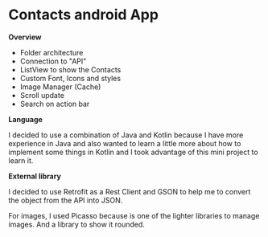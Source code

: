 # Contacts android App

**Overview**

- Folder architecture
- Connection to "API"
- ListView to show the Contacts
- Custom Font,  Icons and styles
- Image Manager (Cache)
- Scroll update
- Search on action bar

**Language**

I decided to use a combination of Java and Kotlin because I have more experience in Java and also wanted to learn a little more about how to implement some things in Kotlin and I took advantage of this mini project to learn it.

**External library**

I decided to use Retrofit as a Rest Client and GSON to help me to convert the object from the API into JSON.

For images, I used Picasso because is one of the lighter libraries to manage images. And a library to show it rounded.
